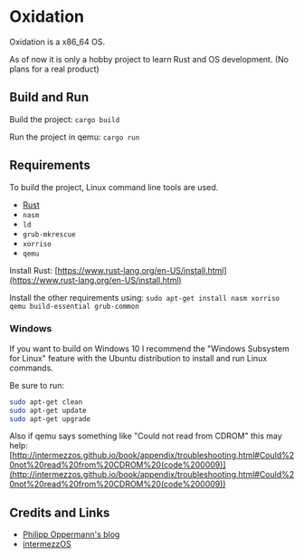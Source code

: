 # Oxidation

Oxidation is a x86_64 OS.

As of now it is only a hobby project to learn Rust and OS development. (No plans for a real product)

## Build and Run

Build the project: `cargo build`

Run the project in qemu: `cargo run`

## Requirements

To build the project, Linux command line tools are used.

* [Rust](https://www.rust-lang.org/en-US/install.html)
* `nasm`
* `ld`
* `grub-mkrescue`
* `xorriso`
* `qemu`

Install Rust: [https://www.rust-lang.org/en-US/install.html](https://www.rust-lang.org/en-US/install.html)

Install the other requirements using: `sudo apt-get install nasm xorriso qemu build-essential grub-common`

### Windows

If you want to build on Windows 10 I recommend the "Windows Subsystem for Linux" feature with the Ubuntu distribution to install and run Linux commands.

Be sure to run:

``` bash
sudo apt-get clean
sudo apt-get update
sudo apt-get upgrade
```

Also if qemu says something like "Could not read from CDROM" this may help: [http://intermezzos.github.io/book/appendix/troubleshooting.html#Could%20not%20read%20from%20CDROM%20(code%200009)](http://intermezzos.github.io/book/appendix/troubleshooting.html#Could%20not%20read%20from%20CDROM%20(code%200009))

## Credits and Links

* [Philipp Oppermann's blog](https://os.phil-opp.com/)
* [intermezzOS](http://intermezzos.github.io/book)

